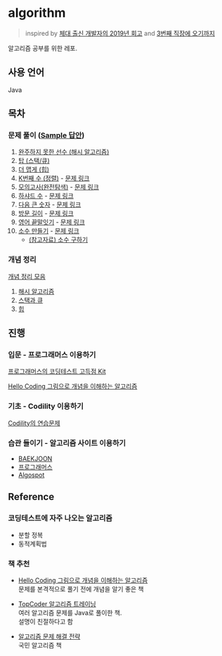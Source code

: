 # algorithm

> inspired by [체대 출신 개발자의 2019년 회고](https://ryan-han.com/post/memoirs/memoirs2019/) and [3번째 직장에 오기까지](https://jojoldu.tistory.com/279?category=689637)  

알고리즘 공부를 위한 레포.  

## 사용 언어

Java 

## 목차

### 문제 풀이 ([Sample 답안](https://github.com/yeoseon/algorithm-playground/blob/master/src/main/java/Sample))

1. [완주하지 못한 선수 (해시 알고리즘)](https://github.com/yeoseon/algorithm-playground/blob/master/src/main/java/Solutions/IncompletePlayer.java)  
2. [탑 (스택/큐)](https://github.com/yeoseon/algorithm-playground/blob/master/src/main/java/Solutions/Top.java)  
3. [더 맵게 (힙)](https://github.com/yeoseon/algorithm-playground/blob/master/src/main/java/Solutions/MoreSpicy.java)  
4. [K번째 수 (정렬)](https://github.com/yeoseon/algorithm-playground/blob/master/src/main/java/Solutions/KthNumber.java)  - [문제 링크](https://programmers.co.kr/learn/courses/30/lessons/42748)  
5. [모의고사(완전탐색)](https://github.com/yeoseon/algorithm-playground/blob/master/src/main/java/Solutions/MockExam.java) - [문제 링크](https://programmers.co.kr/learn/courses/30/lessons/42840)  
6. [하샤드 수](https://github.com/yeoseon/algorithm-playground/blob/master/src/main/java/Solutions/HashedNumber.java)  - [문제 링크](https://school.programmers.co.kr/courses/10586/lessons/67676?language=java)    
7. [다음 큰 숫자](https://github.com/yeoseon/algorithm-playground/blob/master/src/main/java/Solutions/NextBiggerNumber.java) - [문제 링크](https://school.programmers.co.kr/courses/10586/lessons/67677)  
8. [방문 길이](https://github.com/yeoseon/algorithm-playground/blob/master/src/main/java/Solutions/LengthOfVisit.java) - [문제 링크](https://school.programmers.co.kr/courses/10586/lessons/67679)  
9. [영어 끝말잇기](https://github.com/yeoseon/algorithm-playground/blob/master/src/main/java/Solutions/EnglishWordChain.java) - [문제 링크](https://school.programmers.co.kr/courses/10586/lessons/67680)  
10. [소수 만들기](https://github.com/yeoseon/algorithm-playground/blob/master/src/main/java/Solutions/MakingPrimeNumber.java) - [문제 링크](https://school.programmers.co.kr/courses/10586/lessons/67681)  
    * [(참고자료) 소수 구하기](https://st-lab.tistory.com/80)  

### 개념 정리  
[개념 정리 모음](./%EA%B0%9C%EB%85%90%EC%A0%95%EB%A6%AC)  
1. [해시 알고리즘](./%EA%B0%9C%EB%85%90%EC%A0%95%EB%A6%AC#해시-알고리즘)  
2. [스택과 큐](./%EA%B0%9C%EB%85%90%EC%A0%95%EB%A6%AC#스택과-큐)  
3. [힙](./%EA%B0%9C%EB%85%90%EC%A0%95%EB%A6%AC#힙)  

## 진행  

### 입문 - 프로그래머스 이용하기  

[프로그래머스의 코딩테스트 고득점 Kit](https://programmers.co.kr/learn/challenges)

[Hello Coding 그림으로 개념을 이해하는 알고리즘](http://www.hanbit.co.kr/store/books/look.php?p_code=B5896248244) 

### 기초 - Codility 이용하기

[Codility의 연습문제](https://app.codility.com/programmers/lessons/1-iterations/)

### 습관 들이기 - 알고리즘 사이트 이용하기   

* [BAEKJOON](https://www.acmicpc.net/)  
* [프로그래머스](https://programmers.co.kr/learn/challenges)
* [Algospot](https://www.algospot.com/)  

## Reference  

### 코딩테스트에 자주 나오는 알고리즘  

* 분할 정복  
* 동적계획법  

### 책 추천  

* [Hello Coding 그림으로 개념을 이해하는 알고리즘](http://www.hanbit.co.kr/store/books/look.php?p_code=B5896248244)  
문제를 본격적으로 풀기 전에 개념을 알기 좋은 책  

* [TopCoder 알고리즘 트레이닝](https://book.naver.com/bookdb/book_detail.nhn?bid=7333164)  
여러 알고리즘 문제를 Java로 풀이한 책.  
설명이 친절하다고 함  

* [알고리즘 문제 해결 전략](https://book.naver.com/bookdb/book_detail.nhn?bid=7058764)  
국민 알고리즘 책  
